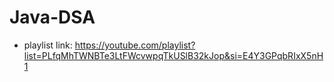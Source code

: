 # Java-DSA
* playlist link: https://youtube.com/playlist?list=PLfqMhTWNBTe3LtFWcvwpqTkUSlB32kJop&si=E4Y3GPqbRIxX5nH1
